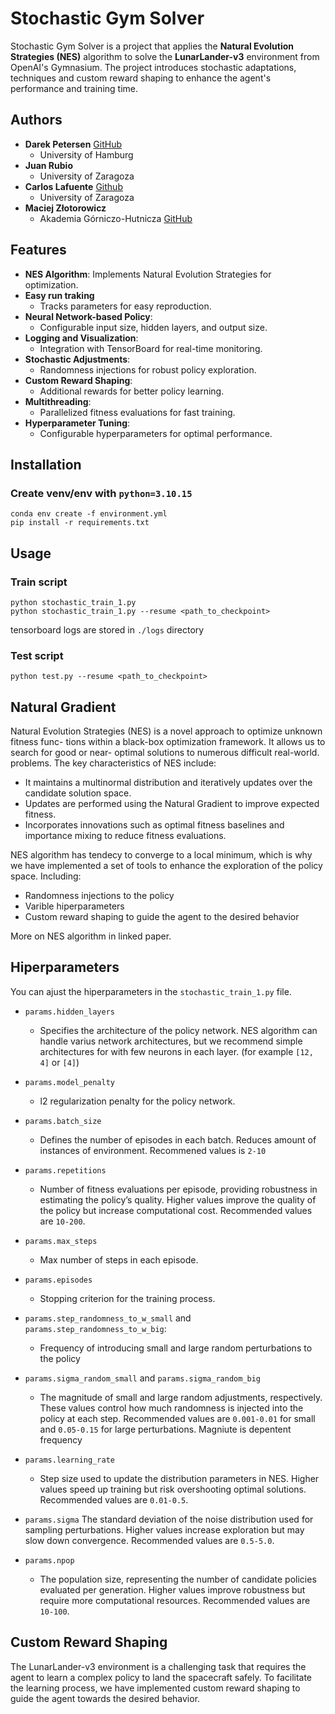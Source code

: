 # Stochastic Gym Solver 

Stochastic Gym Solver is a project that applies the **Natural Evolution Strategies (NES)** algorithm to solve the **LunarLander-v3** environment from OpenAI's Gymnasium. The project introduces stochastic adaptations, techniques and custom reward shaping to enhance the agent's performance and training time.

## Authors

- **Darek Petersen** [GitHub](https://github.com/BlueCl0wn) 
  - University of Hamburg  
- **Juan Rubio**  
  - University of Zaragoza  
- **Carlos Lafuente**  [Github](https://github.com/juanchinunizar)
  - University of Zaragoza  
- **Maciej Złotorowicz**  
  - Akademia Górniczo-Hutnicza  [GitHub](https://github.com/Lord225) 

## Features

- **NES Algorithm**: Implements Natural Evolution Strategies for optimization.
- **Easy run traking**
  - Tracks parameters for easy reproduction.
- **Neural Network-based Policy**:
  - Configurable input size, hidden layers, and output size.
- **Logging and Visualization**:
  - Integration with TensorBoard for real-time monitoring.
- **Stochastic Adjustments**:
  - Randomness injections for robust policy exploration.
- **Custom Reward Shaping**:
    - Additional rewards for better policy learning.
- **Multithreading**:
  - Parallelized fitness evaluations for fast training.
- **Hyperparameter Tuning**:
    - Configurable hyperparameters for optimal performance.

## Installation
### Create venv/env with `python=3.10.15`
```
conda env create -f environment.yml 
pip install -r requirements.txt
```

## Usage
### Train script
```
python stochastic_train_1.py
python stochastic_train_1.py --resume <path_to_checkpoint>
```

tensorboard logs are stored in `./logs` directory

### Test script
```
python test.py --resume <path_to_checkpoint>
```

## Natural Gradient
Natural Evolution Strategies (NES) is a novel approach to optimize unknown fitness func-
tions within a black-box optimization framework. It allows us to search for good or near-
optimal solutions to numerous difficult real-world. problems.
The key characteristics of NES include:
* It maintains a multinormal distribution and iteratively updates over the candidate
solution space.
* Updates are performed using the Natural Gradient to improve expected fitness.
* Incorporates innovations such as optimal fitness baselines and importance mixing
to reduce fitness evaluations.

NES algorithm has tendecy to converge to a local minimum, which is why we have implemented a set of tools to enhance the exploration of the policy space.
Including:
* Randomness injections to the policy
* Varible hiperparameters
* Custom reward shaping to guide the agent to the desired behavior

More on NES algorithm in linked paper.



## Hiperparameters
You can ajust the hiperparameters in the `stochastic_train_1.py` file.

* `params.hidden_layers`
    * Specifies the architecture of the policy network. NES algorithm can handle varius network architectures, but we recommend simple architectures for with few neurons in each layer. (for example `[12, 4]` or `[4]`)

* `params.model_penalty`
    * l2 regularization penalty for the policy network.

* `params.batch_size`
    * Defines the number of episodes in each batch. Reduces amount of instances of environment. Recommened values is `2-10`

* `params.repetitions`
    * Number of fitness evaluations per episode, providing robustness in estimating the policy’s quality. Higher values improve the quality of the policy but increase computational cost. Recommended values are `10-200`.

* `params.max_steps`
    * Max number of steps in each episode.

* `params.episodes`
    * Stopping criterion for the training process.

* `params.step_randomness_to_w_small` and `params.step_randomness_to_w_big`:
    * Frequency of introducing small and large random perturbations to the policy

* `params.sigma_random_small` and `params.sigma_random_big`
    * The magnitude of small and large random adjustments, respectively. These values control how much randomness is injected into the policy at each step. Recommended values are `0.001-0.01` for small and `0.05-0.15` for large perturbations. Magniute is depentent frequency

* `params.learning_rate`
    * Step size used to update the distribution parameters in NES. Higher values speed up training but risk overshooting optimal solutions. Recommended values are `0.01-0.5`.

* `params.sigma`
    The standard deviation of the noise distribution used for sampling perturbations. Higher values increase exploration but may slow down convergence. Recommended values are `0.5-5.0`.

* `params.npop`
    * The population size, representing the number of candidate policies evaluated per generation. Higher values improve robustness but require more computational resources. Recommended values are `10-100`.



## Custom Reward Shaping
The LunarLander-v3 environment is a challenging task that requires the agent to learn a complex policy to land the spacecraft safely. To facilitate the learning process, we have implemented custom reward shaping to guide the agent towards the desired behavior.